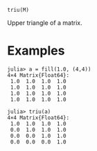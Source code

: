 ```
triu(M)
```

Upper triangle of a matrix.

# Examples

```jldoctest
julia> a = fill(1.0, (4,4))
4×4 Matrix{Float64}:
 1.0  1.0  1.0  1.0
 1.0  1.0  1.0  1.0
 1.0  1.0  1.0  1.0
 1.0  1.0  1.0  1.0

julia> triu(a)
4×4 Matrix{Float64}:
 1.0  1.0  1.0  1.0
 0.0  1.0  1.0  1.0
 0.0  0.0  1.0  1.0
 0.0  0.0  0.0  1.0
```
